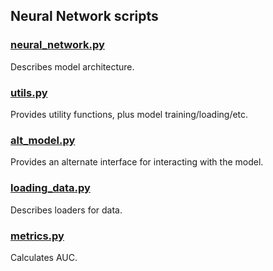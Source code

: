 ## Neural Network scripts

### [neural_network.py](neural_network.py)

Describes model architecture.

### [utils.py](utils.py)

Provides utility functions, plus model training/loading/etc.

### [alt_model.py](alt_model.py)

Provides an alternate interface for interacting with the model.

### [loading_data.py](loading_data.py)

Describes loaders for data.

### [metrics.py](metrics.py)

Calculates AUC.

